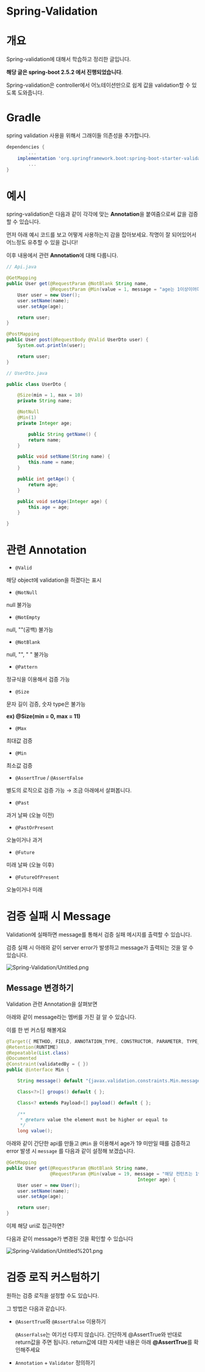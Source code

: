 # Spring-Validation

# 개요

Spring-validation에 대해서 학습하고 정리한 글입니다.

**해당 글은 spring-boot 2.5.2 에서 진행되었습니다**.

Spring-validation은 controller에서 어노테이션만으로 쉽게 값을 validation할 수 있도록 도와줍니다.

# Gradle

spring validation 사용을 위해서 그래이들 의존성을 추가합니다.

```groovy
dependencies {
		...
    implementation 'org.springframework.boot:spring-boot-starter-validation'
		...
}
```

# 예시

spring-validation은 다음과 같이 각각에 맞는 **Annotation**을 붙여줌으로써 값을 검증할 수 있습니다.

먼저 아래 예시 코드를 보고 어떻게 사용하는지 감을 잡아보세요.
작명이 잘 되어있어서 어느정도 유추할 수 있을 겁니다!

이후 내용에서 관련 **Annotation**에 대해 다룹니다.

```java
// Api.java

@GetMapping
public User get(@RequestParam @NotBlank String name,
                @RequestParam @Min(value = 1, message = "age는 1이상이어야 합니다.") Integer age) {
    User user = new User();
    user.setName(name);
    user.setAge(age);

    return user;
}

@PostMapping
public User post(@RequestBody @Valid UserDto user) {
    System.out.println(user);

    return user;
}

// UserDto.java

public class UserDto {

    @Size(min = 1, max = 10)
    private String name;

    @NotNull
    @Min(1)
    private Integer age;

		public String getName() {
        return name;
    }

    public void setName(String name) {
        this.name = name;
    }

    public int getAge() {
        return age;
    }

    public void setAge(Integer age) {
        this.age = age;
    }

}
```

# 관련 Annotation

- `@Valid`

해당 object에 validation을 하겠다는 표시

- `@NotNull`

null 불가능

- `@NotEmpty`

null, ""(공백) 불가능

- `@NotBlank`

null, "", " " 불가능

- `@Pattern`

정규식을 이용해서 검증 가능

- `@Size`

문자 길이 검증, 숫자 type은 불가능

**ex) @Size(min = 0, max = 11)**

- `@Max`

최대값 검증

- `@Min`

최소값 검증

- `@AssertTrue` / `@AssertFalse`

별도의 로직으로 검증 가능 → 조금 아래에서 살펴봅니다.

- `@Past`

과거 날짜 (오늘 이전)

- `@PastOrPresent`

오늘이거나 과거

- `@Future`

미래 날짜 (오늘 이후)

- `@FutureOfPresent`

오늘이거나 미래

# 검증 실패 시 Message

Validation에 실패하면 message를 통해서 검증 실패 메시지를 출력할 수 있습니다.

검증 실패 시 아래와 같이 server error가 발생하고 message가 출력되는 것을 알 수 있습니다.

![Spring-Validation/Untitled.png](Spring-Validation/Untitled.png)

## Message 변경하기

Validation 관련 Annotation을 살펴보면

아래와 같이 message라는 멤버를 가진 걸 알 수 있습니다.

이를 한 번 커스텀 해볼게요

```java
@Target({ METHOD, FIELD, ANNOTATION_TYPE, CONSTRUCTOR, PARAMETER, TYPE_USE })
@Retention(RUNTIME)
@Repeatable(List.class)
@Documented
@Constraint(validatedBy = { })
public @interface Min {

	String message() default "{javax.validation.constraints.Min.message}";

	Class<?>[] groups() default { };

	Class<? extends Payload>[] payload() default { };

	/**
	 * @return value the element must be higher or equal to
	 */
	long value();
```

아래와 같이 간단한 api를 만들고 `@Min` 을 이용해서 age가 19 미만일 때를 검증하고 error 발생 시 `message` 를 다음과 같이 설정해 보겠습니다.

```java
@GetMapping
public User get(@RequestParam @NotBlank String name,
                @RequestParam @Min(value = 19, message = "해당 컨턴츠는 19세 이상 접근 가능합니다.")
												Integer age) {
    User user = new User();
    user.setName(name);
    user.setAge(age);

    return user;
}
```

이제 해당 uri로 접근하면?

다음과 같이 message가 변경된 것을 확인할 수 있습니다

![Spring-Validation/Untitled%201.png](Spring-Validation/Untitled%201.png)

# 검증 로직 커스텀하기

원하는 검증 로직을 설정할 수도 있습니다.

그 방법은 다음과 같습니다.

- `@AssertTrue`와 `@AssertFalse` 이용하기

  `@AsserFalse`는 여기선 다루지 않습니다.
  간단하게 @AssertTrue와 반대로 return값을 주면 됩니다.
  return값에 대한 자세한 내용은 아래 **@AssertTrue**를 확인해주세요

- `Annotation` + `Validator` 정의하기
